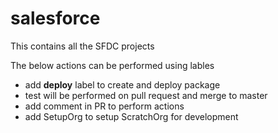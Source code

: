 # salesforce
This contains all the SFDC projects

The below actions can be performed using lables
 - add **deploy** label to create and deploy package
 - test will be performed on pull request and merge to master
 - add comment in PR to perform actions
 - add SetupOrg to setup ScratchOrg for development
